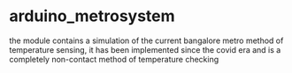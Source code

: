 # arduino_metrosystem
the module contains a simulation of the current bangalore metro method of temperature sensing, it has been implemented since the covid era and is a completely non-contact method of temperature checking
